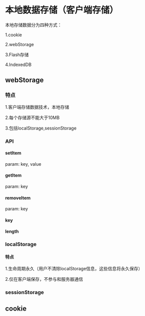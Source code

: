 # 本地数据存储（客户端存储）

本地存储数据分为四种方式：

  1.cookie

  2.webStorage

  3.Flash存储

  4.IndexedDB

## webStorage

### 特点

1.客户端存储数据技术，本地存储

2.每个存储源不能大于10MB

3.包括localStorage,sessionStorage

### API

#### setItem

param: key, value

#### getItem

param: key

#### removeItem

param: key

#### key

#### length

### localStorage

#### 特点

1.生命周期永久（用户不清除localStorage信息，这些信息将永久保存）

2.仅在客户端保存，不参与和服务器通信

### sessionStorage

## cookie

